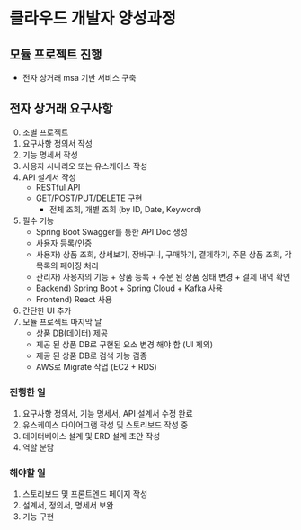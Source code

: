 # 클라우드 개발자 양성과정

## 모듈 프로젝트 진행
* 전자 상거래 msa 기반 서비스 구축

## 전자 상거래 요구사항
0. 조별 프로젝트
1. 요구사항 정의서 작성
2. 기능 명세서 작성
3. 사용자 시나리오 또는 유스케이스 작성
4. API 설계서 작성 
    - RESTful API
    - GET/POST/PUT/DELETE 구현 
        - 전체 조회, 개별 조회 (by ID, Date, Keyword)
5. 필수 기능 
    - Spring Boot Swagger를 통한 API Doc 생성
    - 사용자 등록/인증
    - 사용자) 상품 조회, 상세보기, 장바구니, 구매하기, 결제하기, 주문 상품 조회, 각 목록의 페이징 처리
    - 관리자) 사용자의 기능 + 상품 등록 + 주문 된 상품 상태 변경 + 결제 내역 확인
    - Backend) Spring Boot + Spring Cloud + Kafka 사용 
    - Frontend) React 사용
6. 간단한 UI 추가 
7. 모듈 프로젝트 마지막 날
    - 상품 DB(데이터) 제공 
    - 제공 된 상품 DB로 구현된 요소 변경 해야 함 (UI 제외)
    - 제공 된 상품 DB로 검색 기능 검증 
    - AWS로 Migrate 작업 (EC2 + RDS)
    
### 진행한 일
1. 요구사항 정의서, 기능 명세서, API 설계서 수정 완료
2. 유스케이스 다이어그램 작성 및 스토리보드 작성 중
3. 데이터베이스 설계 및 ERD 설계 초안 작성
4. 역할 분담

### 해야할 일
1. 스토리보드 및 프론트엔드 페이지 작성
2. 설계서, 정의서, 명세서 보완
3. 기능 구현